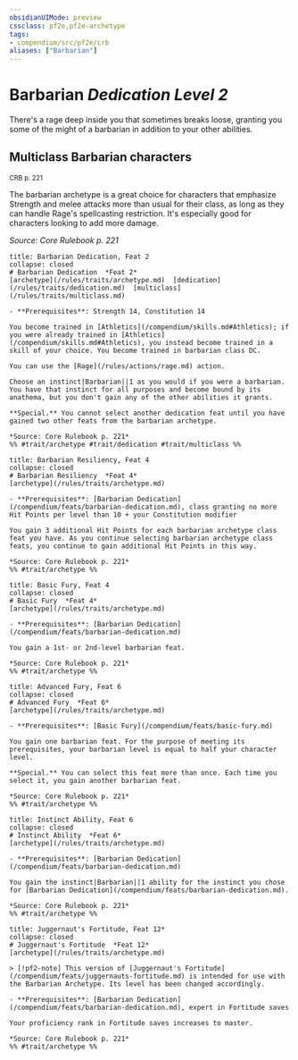 ```yaml
---
obsidianUIMode: preview
cssclass: pf2e,pf2e-archetype
tags:
- compendium/src/pf2e/crb
aliases: ["Barbarian"]
---
```

# Barbarian *Dedication Level 2*  

There's a rage deep inside you that sometimes breaks loose, granting you some of the might of a barbarian in addition to your other abilities.

## Multiclass Barbarian characters
<sup>CRB p. 221</sup>

The barbarian archetype is a great choice for characters that emphasize Strength and melee attacks more than usual for their class, as long as they can handle Rage's spellcasting restriction. It's especially good for characters looking to add more damage.

*Source: Core Rulebook p. 221*

```ad-embed-feat
title: Barbarian Dedication, Feat 2
collapse: closed
# Barbarian Dedication  *Feat 2*  
[archetype](/rules/traits/archetype.md)  [dedication](/rules/traits/dedication.md)  [multiclass](/rules/traits/multiclass.md)  

- **Prerequisites**: Strength 14, Constitution 14

You become trained in [Athletics](/compendium/skills.md#Athletics); if you were already trained in [Athletics](/compendium/skills.md#Athletics), you instead become trained in a skill of your choice. You become trained in barbarian class DC.

You can use the [Rage](/rules/actions/rage.md) action.

Choose an instinct|Barbarian||1 as you would if you were a barbarian. You have that instinct for all purposes and become bound by its anathema, but you don't gain any of the other abilities it grants.

**Special.** You cannot select another dedication feat until you have gained two other feats from the barbarian archetype.

*Source: Core Rulebook p. 221*  
%% #trait/archetype #trait/dedication #trait/multiclass %%
```  

```ad-embed-feat
title: Barbarian Resiliency, Feat 4
collapse: closed
# Barbarian Resiliency  *Feat 4*  
[archetype](/rules/traits/archetype.md)  

- **Prerequisites**: [Barbarian Dedication](/compendium/feats/barbarian-dedication.md), class granting no more Hit Points per level than 10 + your Constitution modifier

You gain 3 additional Hit Points for each barbarian archetype class feat you have. As you continue selecting barbarian archetype class feats, you continue to gain additional Hit Points in this way.

*Source: Core Rulebook p. 221*  
%% #trait/archetype %%
```  

```ad-embed-feat
title: Basic Fury, Feat 4
collapse: closed
# Basic Fury  *Feat 4*  
[archetype](/rules/traits/archetype.md)  

- **Prerequisites**: [Barbarian Dedication](/compendium/feats/barbarian-dedication.md)

You gain a 1st- or 2nd-level barbarian feat.

*Source: Core Rulebook p. 221*  
%% #trait/archetype %%
```  

```ad-embed-feat
title: Advanced Fury, Feat 6
collapse: closed
# Advanced Fury  *Feat 6*  
[archetype](/rules/traits/archetype.md)  

- **Prerequisites**: [Basic Fury](/compendium/feats/basic-fury.md)

You gain one barbarian feat. For the purpose of meeting its prerequisites, your barbarian level is equal to half your character level.

**Special.** You can select this feat more than once. Each time you select it, you gain another barbarian feat.

*Source: Core Rulebook p. 221*  
%% #trait/archetype %%
```  

```ad-embed-feat
title: Instinct Ability, Feat 6
collapse: closed
# Instinct Ability  *Feat 6*  
[archetype](/rules/traits/archetype.md)  

- **Prerequisites**: [Barbarian Dedication](/compendium/feats/barbarian-dedication.md)

You gain the instinct|Barbarian||1 ability for the instinct you chose for [Barbarian Dedication](/compendium/feats/barbarian-dedication.md).

*Source: Core Rulebook p. 221*  
%% #trait/archetype %%
```  

```ad-embed-feat
title: Juggernaut's Fortitude, Feat 12*
collapse: closed
# Juggernaut's Fortitude  *Feat 12*  
[archetype](/rules/traits/archetype.md)  

> [!pf2-note] This version of [Juggernaut's Fortitude](/compendium/feats/juggernauts-fortitude.md) is intended for use with the Barbarian Archetype. Its level has been changed accordingly.

- **Prerequisites**: [Barbarian Dedication](/compendium/feats/barbarian-dedication.md), expert in Fortitude saves

Your proficiency rank in Fortitude saves increases to master.

*Source: Core Rulebook p. 221*  
%% #trait/archetype %%
```